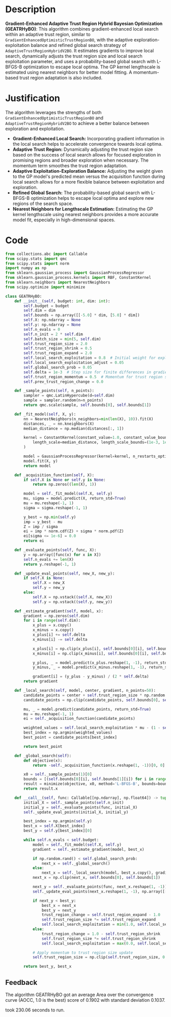 # Description
**Gradient-Enhanced Adaptive Trust Region Hybrid Bayesian Optimization (GEATRHyBO)**: This algorithm combines gradient-enhanced local search within an adaptive trust region, similar to `GradientEnhancedOptimisticTrustRegionBO`, with the adaptive exploration-exploitation balance and refined global search strategy of `AdaptiveTrustRegionHybridV2BO`. It estimates gradients to improve local search, dynamically adjusts the trust region size and local search exploitation parameter, and uses a probability-based global search with L-BFGS-B optimization to escape local optima. The GP kernel lengthscale is estimated using nearest neighbors for better model fitting. A momentum-based trust region adaptation is also included.

# Justification
The algorithm leverages the strengths of both `GradientEnhancedOptimisticTrustRegionBO` and `AdaptiveTrustRegionHybridV2BO` to achieve a better balance between exploration and exploitation.

*   **Gradient-Enhanced Local Search:** Incorporating gradient information in the local search helps to accelerate convergence towards local optima.
*   **Adaptive Trust Region:** Dynamically adjusting the trust region size based on the success of local search allows for focused exploration in promising regions and broader exploration when necessary. The momentum term smoothes the trust region adaptation.
*   **Adaptive Exploitation-Exploration Balance:** Adjusting the weight given to the GP model's predicted mean versus the acquisition function during local search allows for a more flexible balance between exploitation and exploration.
*   **Refined Global Search:** The probability-based global search with L-BFGS-B optimization helps to escape local optima and explore new regions of the search space.
*   **Nearest Neighbors for Lengthscale Estimation:** Estimating the GP kernel lengthscale using nearest neighbors provides a more accurate model fit, especially in high-dimensional spaces.

# Code
```python
from collections.abc import Callable
from scipy.stats import qmc
from scipy.stats import norm
import numpy as np
from sklearn.gaussian_process import GaussianProcessRegressor
from sklearn.gaussian_process.kernels import RBF, ConstantKernel
from sklearn.neighbors import NearestNeighbors
from scipy.optimize import minimize

class GEATRHyBO:
    def __init__(self, budget: int, dim: int):
        self.budget = budget
        self.dim = dim
        self.bounds = np.array([[-5.0] * dim, [5.0] * dim])
        self.X: np.ndarray = None
        self.y: np.ndarray = None
        self.n_evals = 0
        self.n_init = 2 * self.dim
        self.batch_size = min(5, self.dim)
        self.trust_region_size = 2.0
        self.trust_region_shrink = 0.5
        self.trust_region_expand = 2.0
        self.local_search_exploitation = 0.8  # Initial weight for exploitation in local search
        self.local_search_exploitation_adjust = 0.05
        self.global_search_prob = 0.05
        self.delta = 1e-3  # Step size for finite differences in gradient estimation
        self.trust_region_momentum = 0.5  # Momentum for trust region size update
        self.prev_trust_region_change = 0.0

    def _sample_points(self, n_points):
        sampler = qmc.LatinHypercube(d=self.dim)
        sample = sampler.random(n=n_points)
        return qmc.scale(sample, self.bounds[0], self.bounds[1])

    def _fit_model(self, X, y):
        nn = NearestNeighbors(n_neighbors=min(len(X), 10)).fit(X)
        distances, _ = nn.kneighbors(X)
        median_distance = np.median(distances[:, 1])

        kernel = ConstantKernel(constant_value=1.0, constant_value_bounds=(1e-3, 1e3)) * RBF(
            length_scale=median_distance, length_scale_bounds=(1e-3, 1e3)
        )

        model = GaussianProcessRegressor(kernel=kernel, n_restarts_optimizer=0, alpha=1e-6)
        model.fit(X, y)
        return model

    def _acquisition_function(self, X):
        if self.X is None or self.y is None:
            return np.zeros((len(X), 1))

        model = self._fit_model(self.X, self.y)
        mu, sigma = model.predict(X, return_std=True)
        mu = mu.reshape(-1, 1)
        sigma = sigma.reshape(-1, 1)

        y_best = np.min(self.y)
        imp = y_best - mu
        Z = imp / sigma
        ei = imp * norm.cdf(Z) + sigma * norm.pdf(Z)
        ei[sigma <= 1e-6] = 0.0
        return ei

    def _evaluate_points(self, func, X):
        y = np.array([func(x) for x in X])
        self.n_evals += len(X)
        return y.reshape(-1, 1)

    def _update_eval_points(self, new_X, new_y):
        if self.X is None:
            self.X = new_X
            self.y = new_y
        else:
            self.X = np.vstack((self.X, new_X))
            self.y = np.vstack((self.y, new_y))

    def _estimate_gradient(self, model, x):
        gradient = np.zeros(self.dim)
        for i in range(self.dim):
            x_plus = x.copy()
            x_minus = x.copy()
            x_plus[i] += self.delta
            x_minus[i] -= self.delta

            x_plus[i] = np.clip(x_plus[i], self.bounds[0][i], self.bounds[1][i])
            x_minus[i] = np.clip(x_minus[i], self.bounds[0][i], self.bounds[1][i])

            y_plus, _ = model.predict(x_plus.reshape(1, -1), return_std=True)
            y_minus, _ = model.predict(x_minus.reshape(1, -1), return_std=True)

            gradient[i] = (y_plus - y_minus) / (2 * self.delta)
        return gradient

    def _local_search(self, model, center, gradient, n_points=50):
        candidate_points = center + self.trust_region_size * np.random.uniform(-1, 1, size=(n_points, self.dim))
        candidate_points = np.clip(candidate_points, self.bounds[0], self.bounds[1])

        mu, _ = model.predict(candidate_points, return_std=True)
        mu = mu.reshape(-1, 1)
        ei = self._acquisition_function(candidate_points)

        weighted_values = self.local_search_exploitation * mu - (1 - self.local_search_exploitation) * ei
        best_index = np.argmin(weighted_values)
        best_point = candidate_points[best_index]

        return best_point

    def _global_search(self):
        def objective(x):
            return -self._acquisition_function(x.reshape(1, -1))[0, 0]

        x0 = self._sample_points(1)[0]
        bounds = [(self.bounds[0][i], self.bounds[1][i]) for i in range(self.dim)]
        result = minimize(objective, x0, method='L-BFGS-B', bounds=bounds, options={'maxiter': 5})
        return result.x

    def __call__(self, func: Callable[[np.ndarray], np.float64]) -> tuple[np.float64, np.array]:
        initial_X = self._sample_points(self.n_init)
        initial_y = self._evaluate_points(func, initial_X)
        self._update_eval_points(initial_X, initial_y)

        best_index = np.argmin(self.y)
        best_x = self.X[best_index]
        best_y = self.y[best_index][0]

        while self.n_evals < self.budget:
            model = self._fit_model(self.X, self.y)
            gradient = self._estimate_gradient(model, best_x)

            if np.random.rand() < self.global_search_prob:
                next_x = self._global_search()
            else:
                next_x = self._local_search(model, best_x.copy(), gradient)
            next_x = np.clip(next_x, self.bounds[0], self.bounds[1])

            next_y = self._evaluate_points(func, next_x.reshape(1, -1))[0, 0]
            self._update_eval_points(next_x.reshape(1, -1), np.array([[next_y]]))

            if next_y < best_y:
                best_x = next_x
                best_y = next_y
                trust_region_change = self.trust_region_expand - 1.0
                self.trust_region_size *= self.trust_region_expand
                self.local_search_exploitation = min(1.0, self.local_search_exploitation + self.local_search_exploitation_adjust)
            else:
                trust_region_change = 1.0 - self.trust_region_shrink
                self.trust_region_size *= self.trust_region_shrink
                self.local_search_exploitation = max(0.0, self.local_search_exploitation - self.local_search_exploitation_adjust)

            # Apply momentum to trust region size update
            self.trust_region_size = np.clip(self.trust_region_size, 0.1, 5.0)

        return best_y, best_x
```
## Feedback
 The algorithm GEATRHyBO got an average Area over the convergence curve (AOCC, 1.0 is the best) score of 0.1902 with standard deviation 0.1037.

took 230.06 seconds to run.